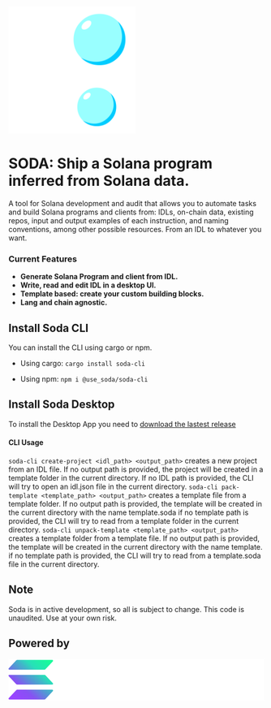 <img src="https://github.com/Web3-Builders-Alliance/soda/blob/main/ui/src-tauri/icons/icon.png?raw=true" width="250">

# SODA: Ship a Solana program inferred from Solana data.

A tool for Solana development and audit that allows you to automate tasks and build Solana programs and clients from: IDLs, on-chain data, existing repos, input and output examples of each instruction, and naming conventions, among other possible resources.
From an IDL to whatever you want.

### Current Features

- **Generate Solana Program and client from IDL.**
- **Write, read and edit IDL in a desktop UI.** 
- **Template based: create your custom building blocks.**
- **Lang and chain agnostic.**

## Install Soda CLI

You can install the CLI using cargo or npm.

- Using cargo:
`cargo install soda-cli`

- Using npm:
`npm i @use_soda/soda-cli`

## Install Soda Desktop

To install the Desktop App you need to [download the lastest release](https://github.com/Web3-Builders-Alliance/soda/releases)

#### CLI Usage

`soda-cli create-project <idl_path> <output_path>`
creates a new project from an IDL file.
If no output path is provided, the project will be created in a template folder in the current directory.
If no IDL path is provided, the CLI will try to open an idl.json file in the current directory.
`soda-cli pack-template <template_path> <output_path>`
creates a template file from a template folder.
If no output path is provided, the template will be created in the current directory with the name template.soda
if no template path is provided, the CLI will try to read from a template folder in the current directory.
`soda-cli unpack-template <template_path> <output_path>`
creates a template folder from a template file.
If no output path is provided, the template will be created in the current directory with the name template.
if no template path is provided, the CLI will try to read from a template.soda file in the current directory.

## Note

Soda is in active development, so all is subject to change.
This code is unaudited.
Use at your own risk.

## Powered by
![The Solana Foundation](https://github.com/Web3-Builders-Alliance/soda/blob/main/ui/public/solana.svg?raw=true)
